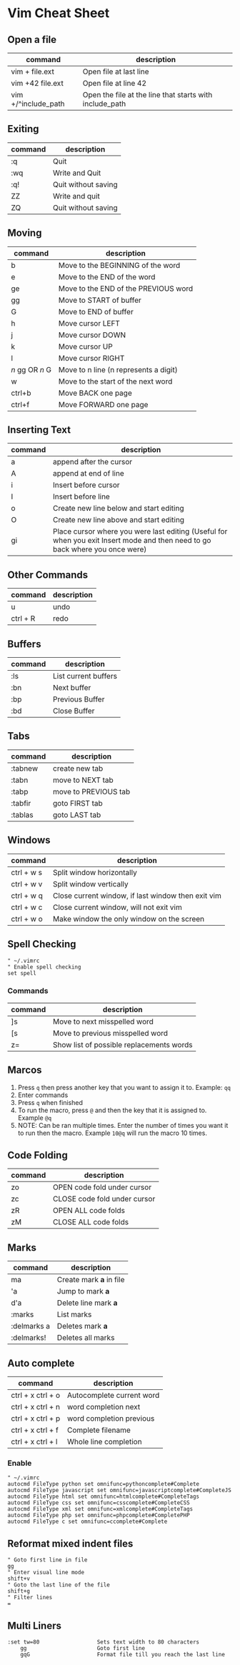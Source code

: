Vim Cheat Sheet
===============

## Open a file

| command             | description |
|---------------------|-------------|
| vim + file.ext      | Open file at last line
| vim +42 file.ext    | Open file at line 42
| vim +/^include_path | Open the file at the line that starts with include_path

## Exiting

| command | description |
|---------|-------------|
| :q      | Quit
| :wq     | Write and Quit
| :q!     | Quit without saving
| ZZ      | Write and quit
| ZQ      | Quit without saving

## Moving

| command         | description |
|-----------------|-------------|
| b               | Move to the BEGINNING of the word
| e               | Move to the END of the word
| ge              | Move to the END of the PREVIOUS word
| gg              | Move to START of buffer
| G               | Move to END of buffer
| h               | Move cursor LEFT
| j               | Move cursor DOWN
| k               | Move cursor UP
| l               | Move cursor RIGHT
| *n* gg OR *n* G | Move to n line (n represents a digit)
| w               | Move to the start of the next word
| ctrl+b          | Move BACK one page
| ctrl+f          | Move FORWARD one page

## Inserting Text

| command | description |
|---------|-------------|
| a       | append after the cursor
| A       | append at end of line
| i       | Insert before cursor
| I       | Insert before line
| o       | Create new line below and start editing
| O       | Create new line above and start editing
| gi      | Place cursor where you were last editing (Useful for when you exit Insert mode and then need to go back where you once were)

## Other Commands

| command  | description |
|----------|-------------|
| u        | undo
| ctrl + R | redo

## Buffers

| command | description |
|---------|-------------|
| :ls     | List current buffers
| :bn     | Next buffer
| :bp     | Previous Buffer
| :bd     | Close Buffer

## Tabs

| command | description |
|---------|-------------|
| :tabnew | create new tab
| :tabn   | move to NEXT tab
| :tabp   | move to PREVIOUS tab
| :tabfir | goto FIRST tab
| :tablas | goto LAST tab

## Windows

| command    | description |
|------------|-------------|
| ctrl + w s | Split window horizontally
| ctrl + w v | Split window vertically
| ctrl + w q | Close current window, if last window then exit vim
| ctrl + w c | Close current window, will not exit vim
| ctrl + w o | Make window the only window on the screen

## Spell Checking

```vimrc
" ~/.vimrc
" Enable spell checking
set spell
```

### Commands

| command | description |
|---------|-------------|
| ]s      | Move to next misspelled word
| [s      | Move to previous misspelled word
| z=      | Show list of possible replacements words

## Marcos

1. Press `q` then press another key that you want to assign it to. Example: `qq`
1. Enter commands
1. Press `q` when finished
1. To run the macro, press `@` and then the key that it is assigned to. Example `@q`
1. NOTE: Can be ran multiple times. Enter the number of times you want it to run then the macro. Example `10@q` will run the macro 10 times.

## Code Folding

| command | description |
|---------|-------------|
| zo      | OPEN code fold under cursor
| zc      | CLOSE code fold under cursor
| zR      | OPEN ALL code folds
| zM      | CLOSE ALL code folds

## Marks

| command     | description               |
|-------------|---------------------------|
| ma          | Create mark **a** in file |
| 'a          | Jump to mark **a**        |
| d'a         | Delete line mark **a**    |
| :marks      | List marks                |
| :delmarks a | Deletes mark **a**        |
| :delmarks!  | Deletes all marks         |

## Auto complete

| command           | description |
|-------------------|-------------|
| ctrl + x ctrl + o | Autocomplete current word
| ctrl + x ctrl + n | word completion next
| ctrl + x ctrl + p | word completion previous
| ctrl + x ctrl + f | Complete filename
| ctrl + x ctrl + l | Whole line completion

### Enable

```vimrc
" ~/.vimrc
autocmd FileType python set omnifunc=pythoncomplete#Complete
autocmd FileType javascript set omnifunc=javascriptcomplete#CompleteJS
autocmd FileType html set omnifunc=htmlcomplete#CompleteTags
autocmd FileType css set omnifunc=csscomplete#CompleteCSS
autocmd FileType xml set omnifunc=xmlcomplete#CompleteTags
autocmd FileType php set omnifunc=phpcomplete#CompletePHP
autocmd FileType c set omnifunc=ccomplete#Complete
```

## Reformat mixed indent files

```vim
" Goto first line in file
gg
" Enter visual line mode
shift+v
" Goto the last line of the file
shift+g
" Filter lines
=
```


## Multi Liners

```
:set tw=80                  Sets text width to 80 characters
    gg                      Goto first line
    gqG                     Format file till you reach the last line
```
